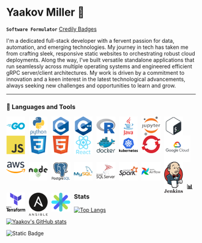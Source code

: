 # Yaakov Miller 👋

**`Software Formulator`**
[Credily Badges](https://www.credly.com/users/yaakov-miller)

I'm a dedicated full-stack developer with a fervent passion for data, automation, and emerging technologies. My journey in tech has taken me from crafting sleek, responsive static websites to orchestrating robust cloud deployments. Along the way, I've built versatile standalone applications that run seamlessly across multiple operating systems and engineered efficient gRPC server/client architectures. My work is driven by a commitment to innovation and a keen interest in the latest technological advancements, always seeking new challenges and opportunities to learn and grow.

---
### 🧰 Languages and Tools

<img align="left" alt="Go(Golang)" width="50px" style="padding-right:10px;" src="/img/icons/go-original-wordmark.svg" />
<img align="left" alt="Python" width="50px" style="padding-right:10px;" src="/img/icons/python-original-wordmark.svg" />
<img align="left" alt="C" width="50px" style="padding-right:10px;" src="/img/icons/c-original.svg" />
<img align="left" alt="C++" width="50px" style="padding-right:10px;" src="/img/icons/cplusplus-original.svg" />
<img align="left" alt="R" width="50px" style="padding-right:10px;" src="/img/icons/r-original.svg" />
<img align="left" alt="Java" width="50px" style="padding-right:10px;" src="/img/icons/java-original-wordmark.svg" />
<img align="left" alt="JupyterNB" width="50px" style="padding-right:10px;" src="/img/icons/jupyter-original-wordmark.svg" />
<img align="left" alt="Bash" width="50px" style="padding-right:10px;" src="/img/icons/bash-original.svg" />
<img align="left" alt="Javascript" width="50px" style="padding-right:10px;" src="/img/icons/javascript-original.svg" />
<img align="left" alt="CSS" width="50px" style="padding-right:10px;" src="/img/icons/css3-original.svg" />
<img align="left" alt="HTML" width="50px" style="padding-right:10px;" src="/img/icons/html5-original.svg" />
<img align="left" alt="React" width="50px" style="padding-right:10px;" src="/img/icons/react-original-wordmark.svg" />
<img align="left" alt="Docker" width="50px" style="padding-right:10px;" src="/img/icons/docker-original-wordmark.svg" />
<img align="left" alt="Kubernetes" width="50px" style="padding-right:10px;" src="/img/icons/kubernetes-original-wordmark.svg" />
<img align="left" alt="Openshift" width="50px" style="padding-right:10px;" src="/img/icons/openshift.svg" />
<img align="left" alt="GCP" width="70px" style="padding-right:10px;" src="/img/icons/googlecloud-original-wordmark.svg" />
<img align="left" alt="AWS" width="50px" style="padding-right:10px;" src="/img/icons/aws.svg" />
<img align="left" alt="NodeJS" width="50px" style="padding-right:10px;" src="/img/icons/nodejs-original-wordmark.svg" />
<img align="left" alt="Postgresql" width="50px" style="padding-right:10px;" src="/img/icons/postgresql-original-wordmark.svg" />
<img align="left" alt="MySQL" width="50px" style="padding-right:10px;" src="/img/icons/mysql-original-wordmark.svg" />
<img align="left" alt="MSSQL" width="50px" style="padding-right:10px;" src="/img/icons/microsoftsqlserver-original-wordmark.svg" />
<img align="left" alt="Spark" width="50px" style="padding-right:10px;" src="/img/icons/apachespark-original-wordmark.svg" />
<img align="left" alt="Apache Airflow" width="50px" style="padding-right:10px;" src="/img/icons/apacheairflow-original-wordmark.svg" />
<img align="left" alt="Jenkins" width="50px" style="padding-right:10px;" src="/img/icons/jenkins.svg" />
<img align="left" alt="Terraform" width="50px" style="padding-right:10px;" src="/img/icons/terraform-original-wordmark.svg" />
<img align="left" alt="Ansible" width="50px" style="padding-right:10px;" src="/img/icons/ansible.svg" />
<img align="left" alt="ZenHub" width="50px" style="padding-right:10px;" src="/img/icons/zenhub-icon.svg" />
<br>
<br>
<br>
<br>
<br>
<br>
<br>
<br>

#
### 📊 Stats 



[![Top Langs](https://github-readme-stats.vercel.app/api/top-langs/?username=y44k0v&size_weight=0.5&count_weight=0.5&show_icons=true&theme=gruvbox)](https://github.com/anuraghazra/github-readme-stats)

[![Yaakov's GitHub stats](https://github-readme-stats.vercel.app/api?username=y44k0v&show_icons=true&theme=gruvbox)](https://github.com/anuraghazra/github-readme-stats)

![Static Badge](https://img.shields.io/badge/STATUS-work_in_progress_...-yellow?style=plastic)


#
<!--
**y44k0v/y44k0v** is a ✨ _special_ ✨ repository because its `README.md` (this file) appears on your GitHub profile.

Here are some ideas to get you started:

- 🔭 I’m currently working on ...
- 🌱 I’m currently learning ...
- 👯 I’m looking to collaborate on ...
- 🤔 I’m looking for help with ...
- 💬 Ask me about ...
- 📫 How to reach me: ...
- 😄 Pronouns: ...
- ⚡ Fun fact: ...
-->
